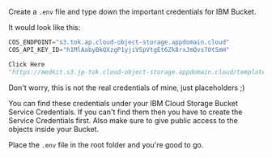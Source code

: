 

Create a `.env` file and type down the important credentials for IBM Bucket.

It would look like this:

```python
COS_ENDPOINT="s3.tok.ap.cloud-object-storage.appdomain.cloud"
COS_API_KEY_ID="h1MlAabyBkQXzgP1yjiVSpVtgEt6Zk8rxJmQvs70tSmH"

Click Here
"https://medkit.s3.jp-tok.cloud-object-storage.appdomain.cloud/templates/index.html"
```

Don't worry, this is not the real credentials of mine, just placeholders ;)

You can find these credentials under your IBM Cloud Storage Bucket Service Credentials. 
If you can't find them then you have to create the Service Credentials first. 
Also make sure to give public access to the objects inside your Bucket.

Place the `.env` file in the root folder and you're good to go.

